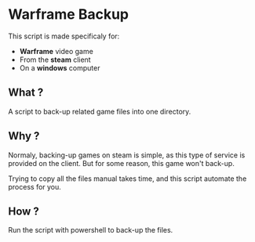 # Warframe Backup

This script is made specificaly for:

* **Warframe** video game
* From the **steam** client
* On a **windows** computer

## What ?

A script to back-up related game files into one directory.

## Why ?

Normaly, backing-up games on steam is simple, as this type of service is provided on the client. But for some reason, this game won't back-up.

Trying to copy all the files manual takes time, and this script automate the process for you.

## How ?

Run the script with powershell to back-up the files.
